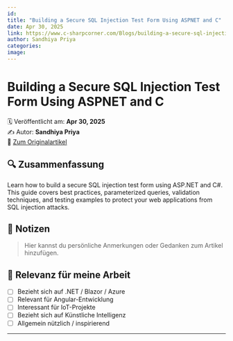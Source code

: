 ```yaml
---
id: 
title: "Building a Secure SQL Injection Test Form Using ASPNET and C"
date: Apr 30, 2025
link: https://www.c-sharpcorner.com/Blogs/building-a-secure-sql-injection-test-form-using-asp-net-and-c-sharp2
author: Sandhiya Priya
categories: 
image: 
---
```


# Building a Secure SQL Injection Test Form Using ASPNET and C

🗓️ Veröffentlicht am: **Apr 30, 2025**  
✍️ Autor: **Sandhiya Priya**  
🔗 [Zum Originalartikel](https://www.c-sharpcorner.com/Blogs/building-a-secure-sql-injection-test-form-using-asp-net-and-c-sharp2)

## 🔍 Zusammenfassung

Learn how to build a secure SQL injection test form using ASP.NET and C#. This guide covers best practices, parameterized queries, validation techniques, and testing examples to protect your web applications from SQL injection attacks. 

## 📌 Notizen

> Hier kannst du persönliche Anmerkungen oder Gedanken zum Artikel hinzufügen.

## 🧠 Relevanz für meine Arbeit

- [ ] Bezieht sich auf .NET / Blazor / Azure
- [ ] Relevant für Angular-Entwicklung
- [ ] Interessant für IoT-Projekte
- [ ] Bezieht sich auf Künstliche Intelligenz
- [ ] Allgemein nützlich / inspirierend

---

